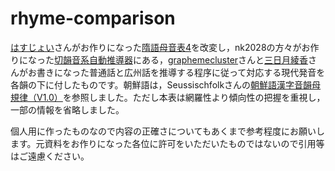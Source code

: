 # rhyme-comparison

[はすじょい](https://twitter.com/sosoBOTpi)さんがお作りになった[隋語母音表4](https://sozysozbot.github.io/zyegnio_xrynmu/%E9%9A%8B%E8%AA%9E%E6%AF%8D%E9%9F%B3%E8%A1%A84_.html)を改変し，nk2028の方々がお作りになった[切韻音系自動推導器](https://nk2028.shn.hk/qieyun-autoderiver/)にある，[graphemecluster](https://twitter.com/graphemecluster)さんと[三日月綾香](https://twitter.com/ayaka4f)さんがお書きになった普通話と広州話を推導する程序に従って対応する現代発音を各韻の下に付したものです。朝鮮語は，Seussischfolkさんの[朝鮮語漢字音韻母規律（V1.0）](https://zhuanlan.zhihu.com/p/533405769)を参照しました。ただし本表は網羅性より傾向性の把握を重視し，一部の情報を省略しました。

個人用に作ったものなので内容の正確さについてもあくまで参考程度にお願いします。元資料をお作りになった各位に許可をいただいたものではないので引用等はご遠慮ください。
